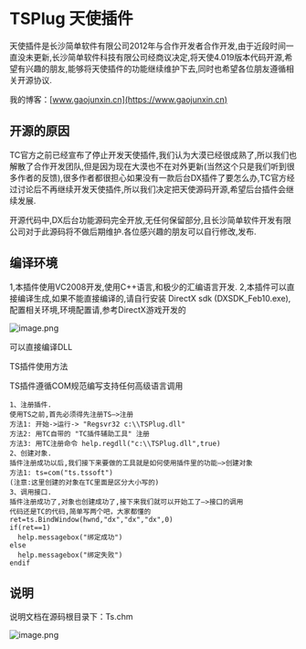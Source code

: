 # TSPlug 天使插件

天使插件是长沙简单软件有限公司2012年与合作开发者合作开发,由于近段时间一直没未更新,长沙简单软件科技有限公司经商议决定,将天使4.019版本代码开源,希望有兴趣的朋友,能够将天使插件的功能继续维护下去,同时也希望各位朋友遵循相关开源协议.        

我的博客：[www.gaojunxin.cn](https://www.gaojunxin.cn)
## 开源的原因

TC官方之前已经宣布了停止开发天使插件,我们认为大漠已经很成熟了,所以我们也解散了合作开发团队,但是因为现在大漠也不在对外更新(当然这个只是我们听到很多作者的反馈),很多作者都很担心如果没有一款后台DX插件了要怎么办,TC官方经过讨论后不再继续开发天使插件,所以我们决定把天使源码开源,希望后台插件会继续发展.

开源代码中,DX后台功能源码完全开放,无任何保留部分,且长沙简单软件开发有限公司对于此源码将不做后期维护.各位感兴趣的朋友可以自行修改,发布.

## 编译环境             
      
1,本插件使用VC2008开发,使用C++语言,和极少的汇编语言开发.
2,本插件可以直接编译生成,如果不能直接编译的,请自行安装 DirectX sdk (DXSDK_Feb10.exe),配置相关环境,环境配置请,参考DirectX游戏开发的

![image.png](http://image.gaojunxin.cn/i/2024/01/23/65af683338132.png)


可以直接编译DLL

TS插件使用方法

TS插件遵循COM规范编写支持任何高级语言调用

```
1、注册插件.
使用TS之前,首先必须得先注册TS—>注册
方法1: 开始->运行-> "Regsvr32 c:\\TSPlug.dll"
方法2: 用TC自带的 "TC插件辅助工具" 注册
方法3: 用TC注册命令 help.regdll("c:\\TSPlug.dll",true)
2、创建对象.
插件注册成功以后,我们接下来要做的工具就是如何使用插件里的功能—>创建对象
方法1: ts=com("ts.tssoft")
(注意:这里创建的对象在TC里面是区分大小写的)
3、调用接口.
插件注册成功了,对象也创建成功了,接下来我们就可以开始工了—>接口的调用
代码还是TC的代码,简单写两个吧，大家都懂的
ret=ts.BindWindow(hwnd,"dx","dx","dx",0)
if(ret==1)
  help.messagebox("绑定成功")
else
  help.messagebox("绑定失败")
endif
```

## 说明
说明文档在源码根目录下：Ts.chm

![image.png](http://image.gaojunxin.cn/i/2024/01/23/65af688ea14dc.png)